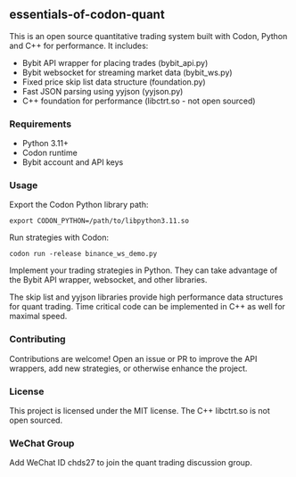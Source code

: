 ## essentials-of-codon-quant

This is an open source quantitative trading system built with Codon, Python and C++ for performance. It includes:

* Bybit API wrapper for placing trades (bybit_api.py)
* Bybit websocket for streaming market data (bybit_ws.py)
* Fixed price skip list data structure (foundation.py)
* Fast JSON parsing using yyjson (yyjson.py)
* C++ foundation for performance (libctrt.so - not open sourced)

### Requirements

* Python 3.11+
* Codon runtime
* Bybit account and API keys

### Usage

Export the Codon Python library path:

```shell
export CODON_PYTHON=/path/to/libpython3.11.so
```

Run strategies with Codon:

```shell
codon run -release binance_ws_demo.py
```

Implement your trading strategies in Python. They can take advantage of the Bybit API wrapper, websocket, and other libraries.

The skip list and yyjson libraries provide high performance data structures for quant trading. Time critical code can be implemented in C++ as well for maximal speed.

### Contributing

Contributions are welcome! Open an issue or PR to improve the API wrappers, add new strategies, or otherwise enhance the project.

### License

This project is licensed under the MIT license. The C++ libctrt.so is not open sourced.

### WeChat Group

Add WeChat ID chds27 to join the quant trading discussion group.
